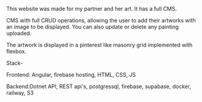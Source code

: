 This website was made for my partner and her art. It has a full CMS.

CMS with full CRUD operations, allowing the user to add their artworks with an image to be displayed.
You can also update or delete any painting uploaded.

The artwork is displayed in a pinterest like masonry grid implemented with flexbox.

Stack-

Frontend: Angular, firebase hosting, HTML, CSS, JS

Backend:Dotnet API, REST api's, postgressql, firebase, supabase, docker, railway, S3